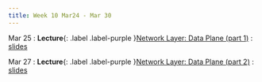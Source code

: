 ```yaml
---
title: Week 10 Mar24 - Mar 30
---
```

Mar 25 
: **Lecture**{: .label .label-purple }[Network Layer: Data Plane (part 1)](#)
  : [slides](#)

Mar 27
: **Lecture**{: .label .label-purple }[Network Layer: Data Plane (part 2)](#)
  : [slides](#)

